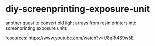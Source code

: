 # diy-screenprinting-exposure-unit
another quest to convert old light arrays from resin printers into screenprinting exposure units

resources:
https://www.youtube.com/watch?v=U8qRt4S9w5E
